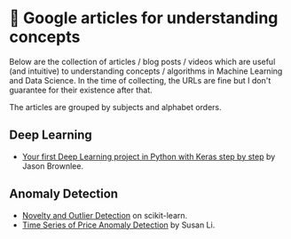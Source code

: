 # 📝 Google articles for understanding concepts

Below are the collection of articles / blog posts / videos which are useful (and intuitive) to understanding concepts / algorithms in Machine Learning and Data Science. In the time of collecting, the URLs are fine but I don't guarantee for their existence after that.

The articles are grouped by subjects and alphabet orders.


## Deep Learning

- [Your first Deep Learning project in Python with Keras step by step](https://machinelearningmastery.com/tutorial-first-neural-network-python-keras/) by Jason Brownlee.


## Anomaly Detection

- [Novelty and Outlier Detection](https://scikit-learn.org/stable/modules/outlier_detection.html) on scikit-learn.
- [Time Series of Price Anomaly Detection](https://towardsdatascience.com/time-series-of-price-anomaly-detection-13586cd5ff46) by Susan Li.